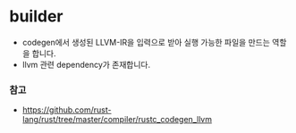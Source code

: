# builder

- codegen에서 생성된 LLVM-IR을 입력으로 받아 실행 가능한 파일을 만드는 역할을 합니다.
- llvm 관련 dependency가 존재합니다.

### 참고

- https://github.com/rust-lang/rust/tree/master/compiler/rustc_codegen_llvm
